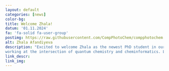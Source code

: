 ```yaml
---
layout: default
categories: [news]
color-bg:
title: Welcome Zhala!
datum: '01.11.2024'
fa: 'fa-solid fa-user-group'
postimg: https://raw.githubusercontent.com/CompPhotoChem/compphotochem.github.io/main/img/members/zhala_afandiyeva.png
alt: Zhala Afandiyeva
description: "Excited to welcome Zhala as the newest PhD student in our group! She'll be diving into selective energy transfer catalysis and light-induced reactions, 
working at the intersection of quantum chemistry and cheminformatics. Looking forward to the great work ahead—welcome to the team, Zhala!"
link_descr:
link_img:
---
```

